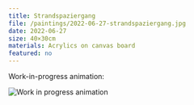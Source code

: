 ```yaml
---
title: Strandspaziergang
file: /paintings/2022-06-27-strandspaziergang.jpg
date: 2022-06-27
size: 40×30cm
materials: Acrylics on canvas board
featured: no
---
```


Work-in-progress animation:

![Work in progress animation](/paintings/2022-06-27-strandspaziergang.gif)
